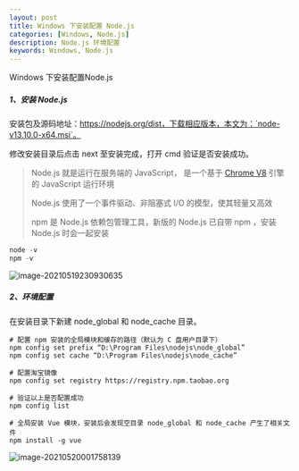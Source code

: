 ```yaml
---
layout: post
title: Windows 下安装配置 Node.js
categories: [Windows, Node.js]
description: Node.js 环境配置
keywords: Windows, Node.js
---
```


Windows 下安装配置Node.js

##### 1、安装 Node.js

安装包及源码地址：https://nodejs.org/dist，下载相应版本，本文为：`node-v13.10.0-x64.msi`。

修改安装目录后点击 next 至安装完成，打开 cmd 验证是否安装成功。

> Node.js 就是运行在服务端的 JavaScript， 是一个基于 [Chrome V8](https://developers.google.com/v8/) 引擎的 JavaScript 运行环境
>
> Node.js 使用了一个事件驱动、非阻塞式 I/O 的模型，使其轻量又高效
>
> npm 是 Node.js 依赖包管理工具，新版的 Node.js 已自带 npm ，安装 Node.js 时会一起安装

```powershell
node -v
npm -v
```

![image-20210519230930635](https://gitee.com/NineHolic/cloudimage/raw/master/win/image-20210519230930635.png)

##### 2、环境配置

在安装目录下新建 node_global 和 node_cache 目录。

```shell
# 配置 npm 安装的全局模块和缓存的路径（默认为 C 盘用户目录下）
npm config set prefix “D:\Program Files\nodejs\node_global”
npm config set cache “D:\Program Files\nodejs\node_cache”

# 配置淘宝镜像
npm config set registry https://registry.npm.taobao.org

# 验证以上是否配置成功
npm config list

# 全局安装 Vue 模块，安装后会发现空目录 node_global 和 node_cache 产生了相关文件
npm install -g vue
```

![image-20210520001758139](https://gitee.com/NineHolic/cloudimage/raw/master/win/image-20210520001758139.png)